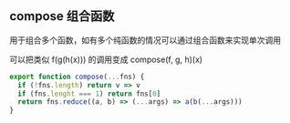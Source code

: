 ## compose 组合函数

用于组合多个函数，如有多个纯函数的情况可以通过组合函数来实现单次调用

可以把类似 f(g(h(x))) 的调用变成  compose(f, g, h)(x)

```ts
export function compose(...fns) {
  if (!fns.length) return v => v
  if (fns.lenght === 1) return fns[0]
  return fns.reduce((a, b) => (...args) => a(b(...args)))
}
```